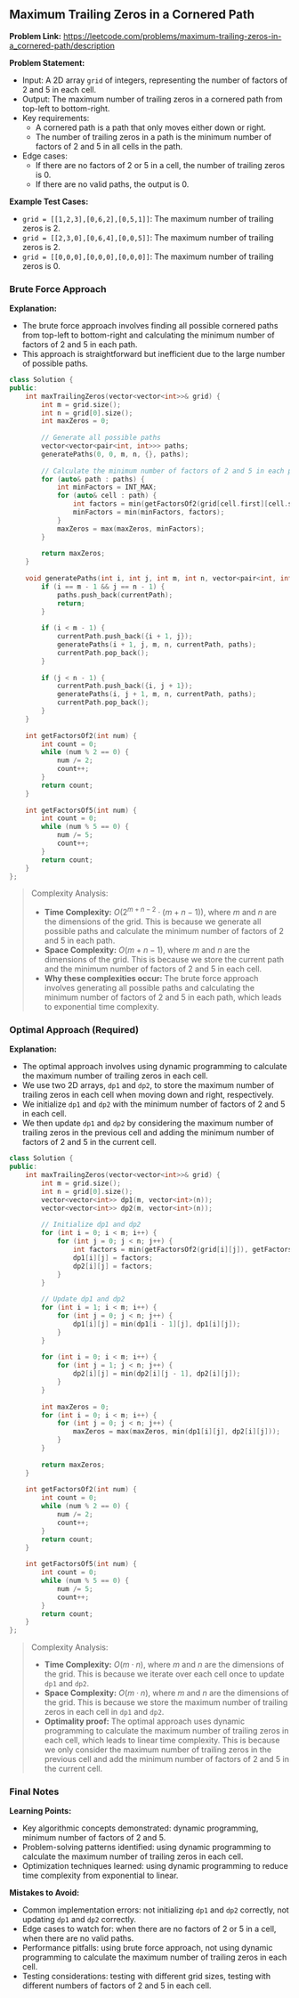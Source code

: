 ## Maximum Trailing Zeros in a Cornered Path

**Problem Link:** https://leetcode.com/problems/maximum-trailing-zeros-in-a_cornered-path/description

**Problem Statement:**
- Input: A 2D array `grid` of integers, representing the number of factors of 2 and 5 in each cell.
- Output: The maximum number of trailing zeros in a cornered path from top-left to bottom-right.
- Key requirements:
  - A cornered path is a path that only moves either down or right.
  - The number of trailing zeros in a path is the minimum number of factors of 2 and 5 in all cells in the path.
- Edge cases:
  - If there are no factors of 2 or 5 in a cell, the number of trailing zeros is 0.
  - If there are no valid paths, the output is 0.

**Example Test Cases:**
- `grid = [[1,2,3],[0,6,2],[0,5,1]]`: The maximum number of trailing zeros is 2.
- `grid = [[2,3,0],[0,6,4],[0,0,5]]`: The maximum number of trailing zeros is 2.
- `grid = [[0,0,0],[0,0,0],[0,0,0]]`: The maximum number of trailing zeros is 0.

### Brute Force Approach

**Explanation:**
- The brute force approach involves finding all possible cornered paths from top-left to bottom-right and calculating the minimum number of factors of 2 and 5 in each path.
- This approach is straightforward but inefficient due to the large number of possible paths.

```cpp
class Solution {
public:
    int maxTrailingZeros(vector<vector<int>>& grid) {
        int m = grid.size();
        int n = grid[0].size();
        int maxZeros = 0;
        
        // Generate all possible paths
        vector<vector<pair<int, int>>> paths;
        generatePaths(0, 0, m, n, {}, paths);
        
        // Calculate the minimum number of factors of 2 and 5 in each path
        for (auto& path : paths) {
            int minFactors = INT_MAX;
            for (auto& cell : path) {
                int factors = min(getFactorsOf2(grid[cell.first][cell.second]), getFactorsOf5(grid[cell.first][cell.second]));
                minFactors = min(minFactors, factors);
            }
            maxZeros = max(maxZeros, minFactors);
        }
        
        return maxZeros;
    }
    
    void generatePaths(int i, int j, int m, int n, vector<pair<int, int>> currentPath, vector<vector<pair<int, int>>>& paths) {
        if (i == m - 1 && j == n - 1) {
            paths.push_back(currentPath);
            return;
        }
        
        if (i < m - 1) {
            currentPath.push_back({i + 1, j});
            generatePaths(i + 1, j, m, n, currentPath, paths);
            currentPath.pop_back();
        }
        
        if (j < n - 1) {
            currentPath.push_back({i, j + 1});
            generatePaths(i, j + 1, m, n, currentPath, paths);
            currentPath.pop_back();
        }
    }
    
    int getFactorsOf2(int num) {
        int count = 0;
        while (num % 2 == 0) {
            num /= 2;
            count++;
        }
        return count;
    }
    
    int getFactorsOf5(int num) {
        int count = 0;
        while (num % 5 == 0) {
            num /= 5;
            count++;
        }
        return count;
    }
};
```

> Complexity Analysis:
> - **Time Complexity:** $O(2^{m + n - 2} \cdot (m + n - 1))$, where $m$ and $n$ are the dimensions of the grid. This is because we generate all possible paths and calculate the minimum number of factors of 2 and 5 in each path.
> - **Space Complexity:** $O(m + n - 1)$, where $m$ and $n$ are the dimensions of the grid. This is because we store the current path and the minimum number of factors of 2 and 5 in each cell.
> - **Why these complexities occur:** The brute force approach involves generating all possible paths and calculating the minimum number of factors of 2 and 5 in each path, which leads to exponential time complexity.

### Optimal Approach (Required)

**Explanation:**
- The optimal approach involves using dynamic programming to calculate the maximum number of trailing zeros in each cell.
- We use two 2D arrays, `dp1` and `dp2`, to store the maximum number of trailing zeros in each cell when moving down and right, respectively.
- We initialize `dp1` and `dp2` with the minimum number of factors of 2 and 5 in each cell.
- We then update `dp1` and `dp2` by considering the maximum number of trailing zeros in the previous cell and adding the minimum number of factors of 2 and 5 in the current cell.

```cpp
class Solution {
public:
    int maxTrailingZeros(vector<vector<int>>& grid) {
        int m = grid.size();
        int n = grid[0].size();
        vector<vector<int>> dp1(m, vector<int>(n));
        vector<vector<int>> dp2(m, vector<int>(n));
        
        // Initialize dp1 and dp2
        for (int i = 0; i < m; i++) {
            for (int j = 0; j < n; j++) {
                int factors = min(getFactorsOf2(grid[i][j]), getFactorsOf5(grid[i][j]));
                dp1[i][j] = factors;
                dp2[i][j] = factors;
            }
        }
        
        // Update dp1 and dp2
        for (int i = 1; i < m; i++) {
            for (int j = 0; j < n; j++) {
                dp1[i][j] = min(dp1[i - 1][j], dp1[i][j]);
            }
        }
        
        for (int i = 0; i < m; i++) {
            for (int j = 1; j < n; j++) {
                dp2[i][j] = min(dp2[i][j - 1], dp2[i][j]);
            }
        }
        
        int maxZeros = 0;
        for (int i = 0; i < m; i++) {
            for (int j = 0; j < n; j++) {
                maxZeros = max(maxZeros, min(dp1[i][j], dp2[i][j]));
            }
        }
        
        return maxZeros;
    }
    
    int getFactorsOf2(int num) {
        int count = 0;
        while (num % 2 == 0) {
            num /= 2;
            count++;
        }
        return count;
    }
    
    int getFactorsOf5(int num) {
        int count = 0;
        while (num % 5 == 0) {
            num /= 5;
            count++;
        }
        return count;
    }
};
```

> Complexity Analysis:
> - **Time Complexity:** $O(m \cdot n)$, where $m$ and $n$ are the dimensions of the grid. This is because we iterate over each cell once to update `dp1` and `dp2`.
> - **Space Complexity:** $O(m \cdot n)$, where $m$ and $n$ are the dimensions of the grid. This is because we store the maximum number of trailing zeros in each cell in `dp1` and `dp2`.
> - **Optimality proof:** The optimal approach uses dynamic programming to calculate the maximum number of trailing zeros in each cell, which leads to linear time complexity. This is because we only consider the maximum number of trailing zeros in the previous cell and add the minimum number of factors of 2 and 5 in the current cell.

### Final Notes

**Learning Points:**
- Key algorithmic concepts demonstrated: dynamic programming, minimum number of factors of 2 and 5.
- Problem-solving patterns identified: using dynamic programming to calculate the maximum number of trailing zeros in each cell.
- Optimization techniques learned: using dynamic programming to reduce time complexity from exponential to linear.

**Mistakes to Avoid:**
- Common implementation errors: not initializing `dp1` and `dp2` correctly, not updating `dp1` and `dp2` correctly.
- Edge cases to watch for: when there are no factors of 2 or 5 in a cell, when there are no valid paths.
- Performance pitfalls: using brute force approach, not using dynamic programming to calculate the maximum number of trailing zeros in each cell.
- Testing considerations: testing with different grid sizes, testing with different numbers of factors of 2 and 5 in each cell.